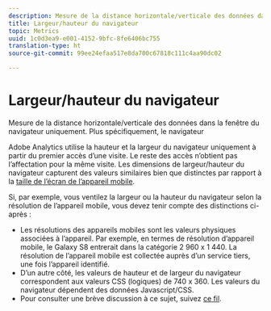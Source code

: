 ```yaml
---
description: Mesure de la distance horizontale/verticale des données dans la fenêtre du navigateur uniquement. Plus spécifiquement, le navigateur
title: Largeur/hauteur du navigateur
topic: Metrics
uuid: 1c0d3ea9-e001-4152-9bfc-8fe6406bc755
translation-type: ht
source-git-commit: 99ee24efaa517e8da700c67818c111c4aa90dc02

---
```



# Largeur/hauteur du navigateur

Mesure de la distance horizontale/verticale des données dans la fenêtre du navigateur uniquement. Plus spécifiquement, le navigateur

Adobe Analytics utilise la hauteur et la largeur du navigateur uniquement à partir du premier accès d’une visite. Le reste des accès n’obtient pas l’affectation pour la même visite.
Les dimensions de largeur/hauteur du navigateur capturent des valeurs similaires bien que distinctes par rapport à la [taille de l’écran de l’appareil mobile](/help/components/c-variables/dimensionslist/reports-mobile.md#topic_D306EA4558194488AC47A45B9C570150).

Si, par exemple, vous ventilez la largeur ou la hauteur du navigateur selon la résolution de l’appareil mobile, vous devez tenir compte des distinctions ci-après :

* Les résolutions des appareils mobiles sont les valeurs physiques associées à l’appareil. Par exemple, en termes de résolution d’appareil mobile, le Galaxy S8 entrerait dans la catégorie 2 960 x 1 440. La résolution de l’appareil mobile est collectée auprès d’un service tiers, une fois l’appareil identifié.
* D’un autre côté, les valeurs de hauteur et de largeur du navigateur correspondent aux valeurs CSS (logiques) de 740 x 360. Les valeurs du navigateur dépendent des données Javascript/CSS.
* Pour consulter une brève discussion à ce sujet, suivez [ce fil](https://stackoverflow.com/questions/8785643/what-exactly-is-device-pixel-ratio).

